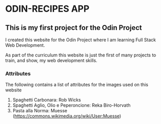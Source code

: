 # ODIN-RECIPES APP
## This is my first project for the Odin Project

I created this website for the Odin Project where I am learning Full Stack Web Development.

As part of the curriculum this website is just the first of many projects to train, and show, my web development skills.

### Attributes

The following contains a list of attributes for the images used on this website

1. Spaghetti Carbonara: Rob Wicks
2. Spaghetti Aglio, Olio e Peperoncione: Reka Biro-Horvath
3. Pasta alla Norma: Muesse (https://commons.wikimedia.org/wiki/User:Muesse)